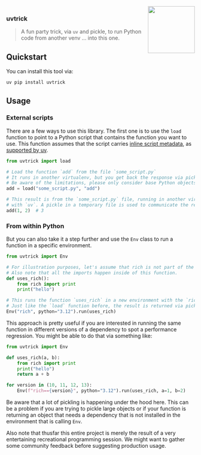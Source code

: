 <img src="img.png" width="125" height="125" align="right" />

### uvtrick

> A fun party trick, via `uv` and pickle, to run Python code from another venv ... into this one.

## Quickstart

You can install this tool via:

```
uv pip install uvtrick
```

## Usage

### External scripts

There are a few ways to use this library. The first one is to use the `load` function to point
to a Python script that contains the function you want to use. This function assumes that the
script carries [inline script metadata](https://packaging.python.org/en/latest/specifications/inline-script-metadata/),
as [supported by uv](https://docs.astral.sh/uv/guides/scripts/#running-a-script-with-dependencies).

```python
from uvtrick import load

# Load the function `add` from the file `some_script.py`
# It runs in another virtualenv, but you get back the response via pickle.
# Be aware of the limitations, please only consider base Python objects.
add = load("some_script.py", "add")

# This result is from the `some_script.py` file, running in another virtualenv
# with `uv`. A pickle in a temporary file is used to communicate the result.
add(1, 2)  # 3
```

### From within Python

But you can also take it a step further and use the `Env` class to run a function in a specific environment.

```python
from uvtrick import Env

# For illustration purposes, let's assume that rich is not part of the current environment.
# Also note that all the imports happen inside of this function.
def uses_rich():
    from rich import print
    print("hello")

# This runs the function `uses_rich` in a new environment with the `rich` package installed.
# Just like the `load` function before, the result is returned via pickle.
Env("rich", python="3.12").run(uses_rich)
```

This approach is pretty useful if you are interested in running the same function in different versions of
a dependency to spot a performance regression. You might be able to do that via something like:

```python
from uvtrick import Env

def uses_rich(a, b):
    from rich import print
    print("hello")
    return a + b

for version in (10, 11, 12, 13):
    Env(f"rich=={version}", python="3.12").run(uses_rich, a=1, b=2)
```

Be aware that a lot of pickling is happening under the hood here. This can be a problem if you are trying to pickle large objects
or if your function is returning an object that needs a dependency that is not installed in the environment that is calling `Env`.

Also note that thusfar this entire project is merely the result of a very entertaining recreational programming session.
We might want to gather some community feedback before suggesting production usage.

